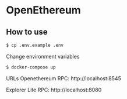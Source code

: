 # OpenEthereum

## How to use

```bash
$ cp .env.example .env
```
Change environment variables

```bash
$ docker-compose up
```

URLs
Openethereum RPC: http://localhost:8545

Explorer Lite RPC: http://localhost:8080
